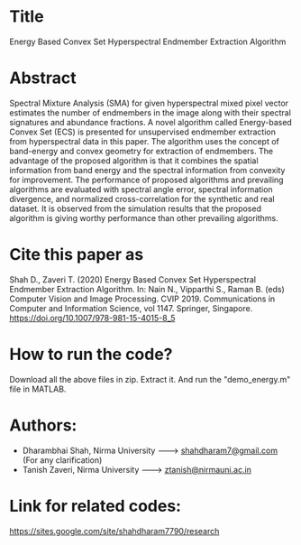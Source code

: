 # Title
Energy Based Convex Set Hyperspectral Endmember Extraction Algorithm

# Abstract
Spectral Mixture Analysis (SMA) for given hyperspectral mixed pixel vector estimates the number of endmembers in the image along with their spectral signatures and abundance fractions. A novel algorithm called Energy-based Convex Set (ECS) is presented for unsupervised endmember extraction from hyperspectral data in this paper. The algorithm uses the concept of band-energy and convex geometry for extraction of endmembers. The advantage of the proposed algorithm is that it combines the spatial information from band energy and the spectral information from convexity for improvement. The performance of proposed algorithms and prevailing algorithms are evaluated with spectral angle error, spectral information divergence, and normalized cross-correlation for the synthetic and real dataset. It is observed from the simulation results that the proposed algorithm is giving worthy performance than other prevailing algorithms.

# Cite this paper as
Shah D., Zaveri T. (2020) Energy Based Convex Set Hyperspectral Endmember Extraction Algorithm. In: Nain N., Vipparthi S., Raman B. (eds) Computer Vision and Image Processing. CVIP 2019. Communications in Computer and Information Science, vol 1147. Springer, Singapore. https://doi.org/10.1007/978-981-15-4015-8_5

# How to run the code?
Download all the above files in zip. Extract it. And run the "demo_energy.m" file in MATLAB. 

# Authors:
- Dharambhai Shah, Nirma University ---> shahdharam7@gmail.com (For any clarification)
- Tanish Zaveri, Nirma University ---> ztanish@nirmauni.ac.in
   
# Link for related codes:
https://sites.google.com/site/shahdharam7790/research
